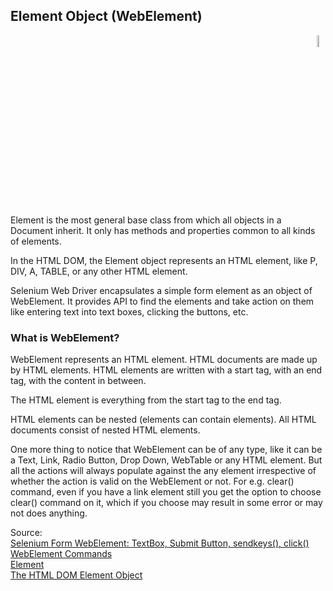 ## Element Object (WebElement)

<div align="right"> 
<img width="7%" height="7%" src="https://github.com/ikostan/ParaBankSeleniumAutomation/blob/master/images/iconfinder_availability-items_3018516.png" hspace="10">
</div>

Element is the most general base class from which all objects in a Document inherit. It only has methods and properties common to all kinds of elements.<br/>

In the HTML DOM, the Element object represents an HTML element, like P, DIV, A, TABLE, or any other HTML element.<br/>

Selenium Web Driver encapsulates a simple form element as an object of WebElement. It provides API to find the elements and take action on them like entering text into text boxes, clicking the buttons, etc.<br/>

### What is WebElement?<br/>

WebElement represents an HTML element. HTML documents are made up by HTML elements. HTML elements are written with a start tag, with an end tag, with the content in between.<br/>

The HTML element is everything from the start tag to the end tag.<br/>

HTML elements can be nested (elements can contain elements). All HTML documents consist of nested HTML elements.<br/>

One more thing to notice that WebElement can be of any type, like it can be a Text, Link, Radio Button, Drop Down, WebTable or any HTML element. But all the actions will always populate against the any element irrespective of whether the action is valid on the WebElement or not. For e.g. clear() command, even if you have a link element still you get the option to choose clear() command on it, which if you choose may result in some error or may not does anything.<br/>

Source:<br/>
[Selenium Form WebElement: TextBox, Submit Button, sendkeys(), click()](https://www.guru99.com/accessing-forms-in-webdriver.html)<br/>
[WebElement Commands](https://www.toolsqa.com/selenium-webdriver/webelement-commands/)<br/>
[Element](https://developer.mozilla.org/en-US/docs/Web/API/Element)<br/>
[The HTML DOM Element Object](https://www.w3schools.com/jsref/dom_obj_all.asp)